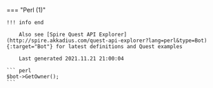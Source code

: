 === "Perl (1)"

    !!! info end

        Also see [Spire Quest API Explorer](http://spire.akkadius.com/quest-api-explorer?lang=perl&type=Bot){:target="Bot"} for latest definitions and Quest examples

        Last generated 2021.11.21 21:00:04

    ``` perl
    $bot->GetOwner();
    ```
